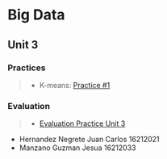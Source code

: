 # Big Data

## Unit 3

### Practices

> * K-means: [Practice #1](https://github.com/JesuaMG/BigData/blob/Unit_3/Unit3/Practices/Practice1)

### Evaluation
> * [Evaluation Practice Unit 3](https://github.com/JesuaMG/BigData/tree/Unit_3/Unit3/Evaluation)

- Hernandez Negrete Juan Carlos 16212021
- Manzano Guzman Jesua 16212033
